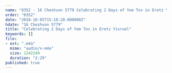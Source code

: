```yaml
---
name: "0352 - 16 Cheshvon 5779 Celebrating 2 Days of Yom Tov in Eretz Yisroel"
order: "0352"
date: "2018-10-05T15:18:20.000000Z"
hdate: "16 Cheshvon 5779"
title: "Celebrating 2 Days of Yom Tov in Eretz Yisroel"
keywords: []
file:
- ext: ".m4a"
  mime: "audio/x-m4a"
  size: 1242249
  duration: "2:29"
published: true
---
```

